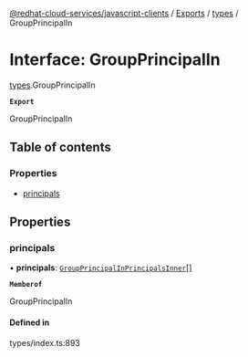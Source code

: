[@redhat-cloud-services/javascript-clients](../README.md) / [Exports](../modules.md) / [types](../modules/types.md) / GroupPrincipalIn

# Interface: GroupPrincipalIn

[types](../modules/types.md).GroupPrincipalIn

**`Export`**

GroupPrincipalIn

## Table of contents

### Properties

- [principals](types.GroupPrincipalIn.md#principals)

## Properties

### principals

• **principals**: [`GroupPrincipalInPrincipalsInner`](types.GroupPrincipalInPrincipalsInner.md)[]

**`Memberof`**

GroupPrincipalIn

#### Defined in

types/index.ts:893
